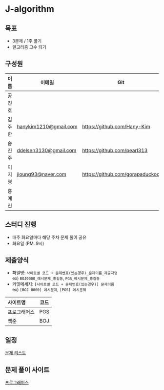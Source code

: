 # J-algorithm

## 목표

- 3문제 / 1주 풀기
- 알고리즘 고수 되기

## 구성원

| 이름   | 이메일                | Git                             |
| ------ | --------------------- | ------------------------------- |
| 공진호 |                       |                                 |
| 김주한 | hanykim1210@gmail.com | https://github.com/Hany-Kim     |
| 송진주 | ddelsen3130@gmail.com | https://github.com/pearl313     |
| 이지영 | jioung93@naver.com    | https://github.com/gorapaduckoo |
| 홍예진 |                       |                                 |

## 스터디 진행

- 매주 화요일마다 해당 주차 문제 풀이 공유
- 화요일 (PM. 9시)

## 제출양식
- 파일명: `사이트별 코드 + 문제번호(있는경우)_문제이름_제출자명`
<br> ex) `BOJ0000_예시문제_홍길동`, `PGS_예시문제_홍길동`
- 커밋메세지: `[사이트별 코드 + 문제번호(있는경우)] 문제이름`
<br> ex) `[BOJ 0000] 예시문제`, `[PGS] 예시문제`

| 사이트명   | 코드 | 
|:-------|:---:|
| 프로그래머스 | PGS  | 
| 백준     | BOJ |

## 일정

[문제 리스트](https://github.com/J-algorithm/J-algorithm/blob/main/J-algorithm%204e8a9a6a0503489d8c76d1c02e74ed4b/%EB%AC%B8%EC%A0%9C%20%EB%A6%AC%EC%8A%A4%ED%8A%B8%20afef589b2b524f7b87b50bb5ce977684.csv)

## 문제 풀이 사이트

[프로그래머스](https://school.programmers.co.kr/learn/challenges?tab=algorithm_practice_kit)
